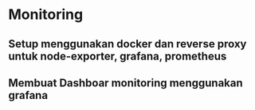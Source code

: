 # Monitoring

## Setup menggunakan docker dan reverse proxy untuk node-exporter, grafana, prometheus  


## Membuat Dashboar monitoring menggunakan grafana



